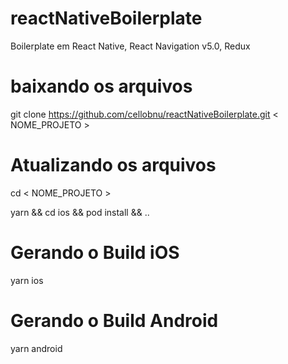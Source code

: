 # reactNativeBoilerplate
Boilerplate em React Native, React Navigation v5.0, Redux

# baixando os arquivos
git clone https://github.com/cellobnu/reactNativeBoilerplate.git < NOME_PROJETO >

# Atualizando os arquivos
cd < NOME_PROJETO >

yarn && cd ios && pod install && ..

# Gerando o Build iOS
yarn ios

# Gerando o Build Android
yarn android